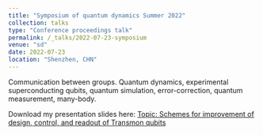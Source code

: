 ```yaml
---
title: "Symposium of quantum dynamics Summer 2022"
collection: talks
type: "Conference proceedings talk"
permalink: /_talks/2022-07-23-symposium
venue: "sd"
date: 2022-07-23
location: "Shenzhen, CHN"
---
```


Communication between groups. Quantum dynamics, experimental superconducting qubits, quantum simulation, error-correction, quantum measurement, many-body. 

Download my presentation slides here:
[Topic: Schemes for improvement of design, control, and readout of
Transmon qubits](http://lockonchen.github.io/files/Present_my_projects.pdf)
